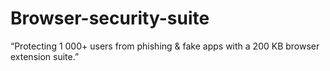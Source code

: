 # Browser-security-suite
“Protecting 1 000+ users from phishing & fake apps with a 200 KB browser extension suite.”

